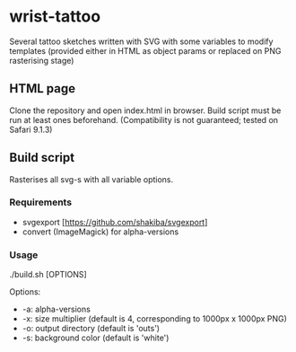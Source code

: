 # wrist-tattoo

Several tattoo sketches written with SVG with some variables to modify templates (provided either in HTML as object params or replaced on PNG rasterising stage)

## HTML page

Clone the repository and open index.html in browser. Build script must be run at least ones beforehand. (Compatibility is not guaranteed; tested on Safari 9.1.3)

## Build script

Rasterises all svg-s with all variable options.

### Requirements

* svgexport [https://github.com/shakiba/svgexport]
* convert (ImageMagick) for alpha-versions

### Usage

./build.sh [OPTIONS]

Options:

* -a: alpha-versions
* -x: size multiplier (default is 4, corresponding to 1000px x 1000px PNG)
* -o: output directory (default is 'outs')
* -s: background color (default is 'white')
